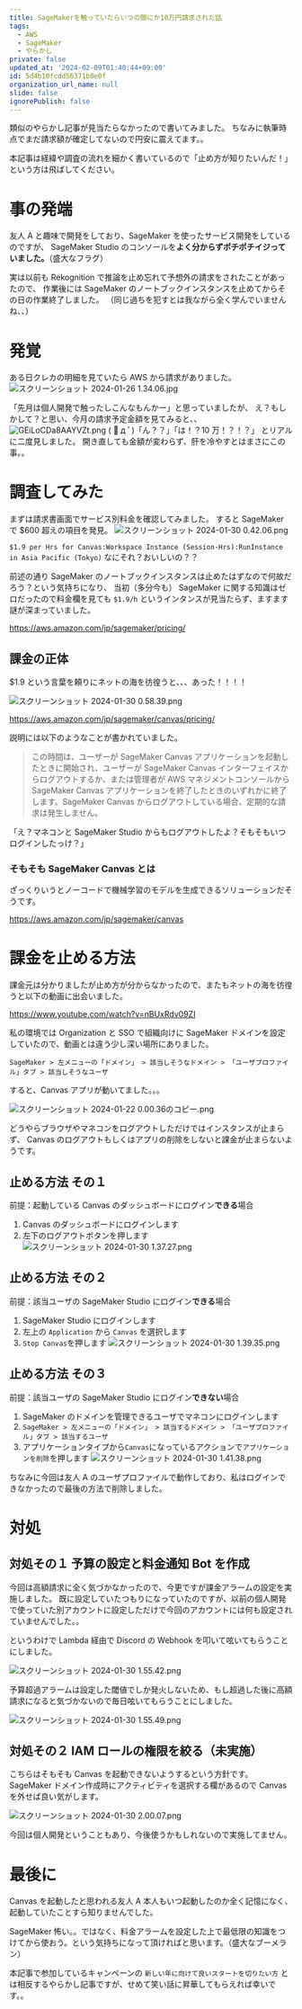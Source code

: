 ```yaml
---
title: SageMakerを触っていたらいつの間にか10万円請求された話
tags:
  - AWS
  - SageMaker
  - やらかし
private: false
updated_at: '2024-02-09T01:40:44+09:00'
id: 5d4b10fcdd56371b0e0f
organization_url_name: null
slide: false
ignorePublish: false
---
```


類似のやらかし記事が見当たらなかったので書いてみました。
ちなみに執筆時点でまだ請求額が確定してないので円安に震えてます。。

本記事は経緯や調査の流れを細かく書いているので「止め方が知りたいんだ！」という方は飛ばしてください。

# 事の発端

友人 A と趣味で開発をしており、SageMaker を使ったサービス開発をしているのですが、
SageMaker Studio のコンソールを**よく分からずポチポチイジっていました。**（盛大なフラグ）

実は以前も Rekognition で推論を止め忘れて予想外の請求をされたことがあったので、
作業後には SageMaker のノートブックインスタンスを止めてからその日の作業終了しました。
（同じ過ちを犯すとは我ながら全く学んでいませんね、、）

# 発覚

ある日クレカの明細を見ていたら AWS から請求がありました。
![スクリーンショット 2024-01-26 1.34.06.jpg](https://qiita-image-store.s3.ap-northeast-1.amazonaws.com/0/145838/234a683d-863e-fb10-7233-717765a3a36d.jpeg)

「先月は個人開発で触ったしこんなもんかー」と思っていましたが、
え？もしかして？と思い、今月の請求予定金額を見てみると、、
![GEiLoCDa8AAYVZt.png](https://qiita-image-store.s3.ap-northeast-1.amazonaws.com/0/145838/f61f3165-6ce8-a2f0-ccfa-b0f4c6346272.png)
( ﾟ д ﾟ)「ん？？」「は！？10 万！？！？」 とリアルに二度見しました。
開き直しても金額が変わらず、肝を冷やすとはまさにこの事。。

# 調査してみた

まずは請求書画面でサービス別料金を確認してみました。
すると SageMaker で $600 超えの項目を発見。
![スクリーンショット 2024-01-30 0.42.06.png](https://qiita-image-store.s3.ap-northeast-1.amazonaws.com/0/145838/08855f16-b8d9-021d-58eb-d3bbe630a5f4.png)

`$1.9 per Hrs for Canvas:Workspace Instance (Session-Hrs):RunInstance in Asia Pacific (Tokyo)`
なにそれ？おいしいの？？

前述の通り SageMaker のノートブックインスタンスは止めたはずなので何故だろう？という気持ちになり、
当初（多分今も） SageMaker に関する知識はゼロだったので料金欄を見ても `$1.9/h` というインタンスが見当たらず、ますます謎が深まっていました。

https://aws.amazon.com/jp/sagemaker/pricing/

## 課金の正体

$1.9 という言葉を頼りにネットの海を彷徨うと、、、あった！！！！

![スクリーンショット 2024-01-30 0.58.39.png](https://qiita-image-store.s3.ap-northeast-1.amazonaws.com/0/145838/6ae68b59-2c76-4a43-8cc3-818d9c7c995f.png)

https://aws.amazon.com/jp/sagemaker/canvas/pricing/

説明には以下のようなことが書かれていました。

> この時間は、ユーザーが SageMaker Canvas アプリケーションを起動したときに開始され、ユーザーが SageMaker Canvas インターフェイスからログアウトするか、または管理者が AWS マネジメントコンソールから SageMaker Canvas アプリケーションを終了したときのいずれかに終了します。SageMaker Canvas からログアウトしている場合、定期的な請求は発生しません。

「え？マネコンと SageMaker Studio からもログアウトしたよ？そもそもいつログインしたっけ？」

### そもそも SageMaker Canvas とは

ざっくりいうとノーコードで機械学習のモデルを生成できるソリューションだそうです。

https://aws.amazon.com/jp/sagemaker/canvas

# 課金を止める方法

課金元は分かりましたが止め方が分からなかったので、またもネットの海を彷徨うと以下の動画に出会いました。

https://www.youtube.com/watch?v=nBUxRdv09ZI

私の環境では Organization と SSO で組織向けに SageMaker ドメインを設定していたので、動画とは違う少し深い場所にありました。

`SageMaker > 左メニューの「ドメイン」 > 該当しそうなドメイン > 「ユーザプロファイル」タブ > 該当しそうなユーザ`

すると、Canvas アプリが動いてました。。。

![スクリーンショット 2024-01-22 0.00.36のコピー.png](https://qiita-image-store.s3.ap-northeast-1.amazonaws.com/0/145838/e2013c4b-0b86-6ca3-f792-83ad53cb5c01.png)

どうやらブラウザやマネコンをログアウトしただけではインスタンスが止まらず、 Canvas のログアウトもしくはアプリの削除をしないと課金が止まらないようです。

## 止める方法 その１

前提：起動している Canvas のダッシュボードにログイン**できる**場合

1. Canvas のダッシュボードにログインします
2. 左下のログアウトボタンを押します
   ![スクリーンショット 2024-01-30 1.37.27.png](https://qiita-image-store.s3.ap-northeast-1.amazonaws.com/0/145838/c7405979-eda5-84e9-e52b-317be771b681.png)

## 止める方法 その２

前提：該当ユーザの SageMaker Studio にログイン**できる**場合

1. SageMaker Studio にログインします
2. 左上の `Application` から `Canvas` を選択します
3. `Stop Canvas`を押します
   ![スクリーンショット 2024-01-30 1.39.35.png](https://qiita-image-store.s3.ap-northeast-1.amazonaws.com/0/145838/94e40abf-49a0-4d00-bbf7-17f6298ea56e.png)

## 止める方法 その３

前提：該当ユーザの SageMaker Studio にログイン**できない**場合

1. SageMaker のドメインを管理できるユーザでマネコンにログインします
2. `SageMaker > 左メニューの「ドメイン」 > 該当するドメイン > 「ユーザプロファイル」タブ > 該当するユーザ`
3. アプリケーションタイプから`Canvas`になっているアクションで`アプリケーションを削除`を押します
   ![スクリーンショット 2024-01-30 1.41.38.png](https://qiita-image-store.s3.ap-northeast-1.amazonaws.com/0/145838/29d58dcf-c806-2218-c13b-1efb4962ee2d.png)

ちなみに今回は友人 A のユーザプロファイルで動作しており、私はログインできなかったので最後の方法で削除しました。

# 対処

## 対処その１ 予算の設定と料金通知 Bot を作成

今回は高額請求に全く気づかなかったので、今更ですが課金アラームの設定を実施しました。
既に設定していたつもりになっていたのですが、以前の個人開発で使っていた別アカウントに設定しただけで今回のアカウントには何も設定されていませんでした。。

というわけで Lambda 経由で Discord の Webhook を叩いて呟いてもらうことにしました。

![スクリーンショット 2024-01-30 1.55.42.png](https://qiita-image-store.s3.ap-northeast-1.amazonaws.com/0/145838/a0e4a12d-92d4-be4d-b68b-e15581c8084f.png)

予算超過アラームは設定した閾値でしか発火しないため、もし超過した後に高額請求になると気づかないので毎日呟いてもらうことにしました。

![スクリーンショット 2024-01-30 1.55.49.png](https://qiita-image-store.s3.ap-northeast-1.amazonaws.com/0/145838/fc7ed350-61b5-ca6e-eb13-6285c605c4ad.png)

## 対処その２ IAM ロールの権限を絞る（未実施）

こちらはそもそも Canvas を起動できないようするという方針です。
SageMaker ドメイン作成時にアクティビティを選択する欄があるので Canvas を外せば良い気がします。

![スクリーンショット 2024-01-30 2.00.07.png](https://qiita-image-store.s3.ap-northeast-1.amazonaws.com/0/145838/4404c3ba-26c4-3c1d-eaba-91b6f110e713.png)

今回は個人開発ということもあり、今後使うかもしれないので実施してません。

# 最後に

Canvas を起動したと思われる友人 A 本人もいつ起動したのか全く記憶になく、起動していたことすら知りませんでした。

SageMaker 怖い。。ではなく、料金アラームを設定した上で最低限の知識をつけてから使おう。という気持ちになって頂ければと思います。（盛大なブーメラン）

本記事で参加しているキャンペーンの `新しい年に向けて良いスタートを切りたい方` とは相反するやらかし記事ですが、せめて笑い話に昇華してもらえれば幸いです。。
